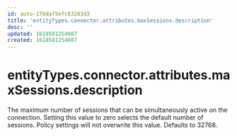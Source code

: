 ```yaml
---
id: auto-178daf5efc63283d3
title: 'entityTypes.connector.attributes.maxSessions.description'
desc: ''
updated: 1618581254087
created: 1618581254087
---
```

# entityTypes.connector.attributes.maxSessions.description

The maximum number of sessions that can be simultaneously active on the connection. Setting this value to zero selects the default number of sessions. Policy settings will not overwrite this value. Defaults to 32768.